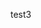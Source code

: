 <!--
 * @Author: hly
 * @Date: 2022-08-02 11:13:28
 * @LastEditors: hly
 * @LastEditTime: 2022-08-02 11:14:31
 * @Description:
-->
test3